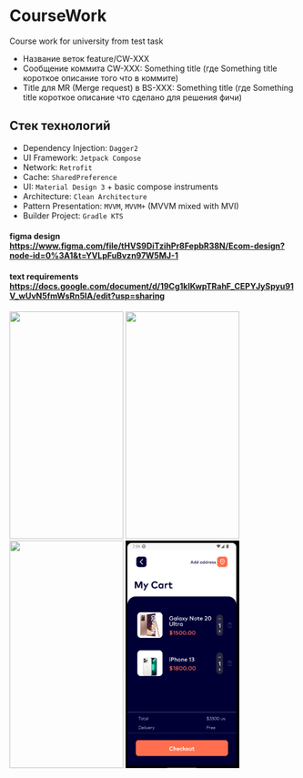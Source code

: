 # CourseWork
Course work for university from test task   

- Название веток feature/CW-XXX  
- Сообщение коммита CW-XXX: Something title (где Something title короткое описание того что в коммите)  
- Title для MR (Merge request) в BS-XXX: Something title (где Something title короткое описание что сделано для решения фичи)  

## Стек технологий  
- Dependency Injection: `Dagger2`  
- UI Framework: `Jetpack Compose`  
- Network: `Retrofit`  
- Cache: `SharedPreference`  
- UI: `Material Design 3` + basic compose instruments  
- Architecture: `Clean Architecture`  
- Pattern Presentation: `MVVM`, `MVVM+` (MVVM mixed with MVI)  
- Builder Project: `Gradle KTS`  


#### figma design https://www.figma.com/file/tHVS9DiTzihPr8FepbR38N/Ecom-design?node-id=0%3A1&t=YVLpFuBvzn97W5MJ-1
#### text requirements https://docs.google.com/document/d/19Cg1klKwpTRahF_CEPYJySpyu91V_wUvN5fmWsRn5IA/edit?usp=sharing  

<img src="/gif/splashScreen.gif" width="200" height="400"/> <img src="/gif/homeScreen.gif" width="200" height="400"/>  
<img src="/gif/productDetails.gif" width="200" height="400"/> <img src="/images/cartScreen.png" width="200" height="400"/>

